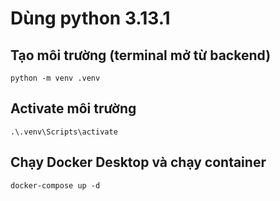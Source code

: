 # Dùng python 3.13.1

## Tạo môi trường (terminal mở từ backend)
`python -m venv .venv`

## Activate môi trường
`.\.venv\Scripts\activate`

## Chạy Docker Desktop và chạy container
`docker-compose up -d`
